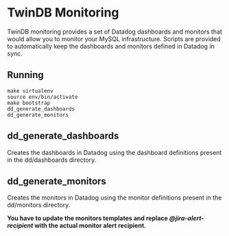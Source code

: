 # TwinDB Monitoring

TwinDB monitoring provides a set of Datadog dashboards and monitors that would allow you to monitor your MySQL 
infrastructure. Scripts are provided to automatically keep the dashboards and monitors defined in Datadog in sync.
 
## Running

    make virtualenv
    source env/bin/activate
    make bootstrap
    dd_generate_dashboards
    dd_generate_monitors
    
## dd_generate_dashboards
Creates the dashboards in Datadog using the dashboard definitions present in the dd/dashboards directory.

## dd_generate_monitors
Creates the monitors in Datadog using the monitor definitions present in the dd/monitors directory.

**You have to update the monitors templates and replace _@jira-alert-recipient_ with the actual monitor alert recipient.**